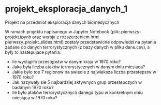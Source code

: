 # projekt_eksploracja_danych_1
Projekt na przedmiot eksploracja danych biomedycznych


W ramach projektu napisanego w Jupyter Notebook (plik: pierwszy-projekt.ipynb oraz wersja z rozszerzeniem html pierwszy_projekt_slides.html) zostały przedstawione odpowiedzi na pytania zadane do danych terrorystycznych (z bazy danych w pliku dane.csv), a były to nastepujace pytania:
* Ile wystąpiło przestępstw w danym kraju w 1970 roku?
* Jaka była liczba ataków terrorystycznych w danym dniu miesiaca?
* Jakie bylo top 7 regionow na swiecie z najwieksza liczba przestepstw w 1970 roku?
* Jak nazywały sie 5 najbardziej aktywnych grup przestepczych w badanym 1970 roku?
* Ile było ataków terrorystycznych danego typu w konkretnym dniu miesiąca w 1970 roku?

